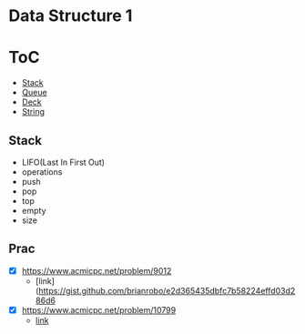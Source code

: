 # Data Structure 1

ToC
===
* [Stack](#stack)
* [Queue](#queue)
* [Deck](#deck)
* [String](#string)


## Stack
- LIFO(Last In First Out)
- operations
 - push
 - pop
 - top
 - empty
 - size

## Prac
* [x] https://www.acmicpc.net/problem/9012
  - [link](https://gist.github.com/brianrobo/e2d365435dbfc7b58224effd03d286d6
* [x] https://www.acmicpc.net/problem/10799
  - [link](https://gist.github.com/brianrobo/6eb7594bfbdef163ade2824106846a82)






